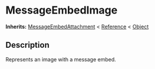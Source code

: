   
# MessageEmbedImage
  
**Inherits:** [MessageEmbedAttachment](./class_messageembedattachment.md) < [Reference](https://docs.godotengine.org/en/3.5/classes/class_reference.html) < [Object](https://docs.godotengine.org/en/3.5/classes/class_object.html)  
  
  
## Description
  
Represents an image with a message embed.  
